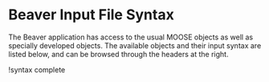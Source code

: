# Beaver Input File Syntax

The Beaver application has access to the usual MOOSE objects as well as specially developed objects. The available objects and their input syntax are listed below, and can be browsed through the headers at the right.

!syntax complete
